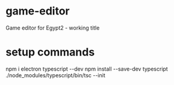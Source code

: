 # game-editor
Game editor for Egypt2 - working title

# setup commands
npm i electron typescript --dev
npm install --save-dev typescript
./node_modules/typescript/bin/tsc --init
